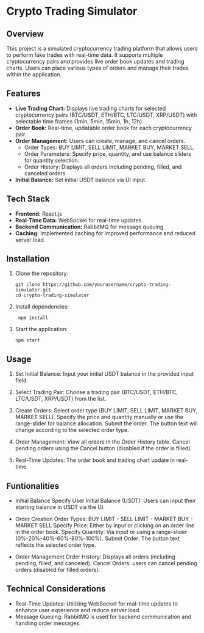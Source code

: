 # Crypto Trading Simulator

## Overview

This project is a simulated cryptocurrency trading platform that allows users to perform fake trades with real-time data. It supports multiple cryptocurrency pairs and provides live order book updates and trading charts. Users can place various types of orders and manage their trades within the application.

## Features

- **Live Trading Chart:** Displays live trading charts for selected cryptocurrency pairs (BTC/USDT, ETH/BTC, LTC/USDT, XRP/USDT) with selectable time frames (1min, 5min, 15min, 1h, 12h).
- **Order Book:** Real-time, updatable order book for each cryptocurrency pair.
- **Order Management:** Users can create, manage, and cancel orders.
  - Order Types: BUY LIMIT, SELL LIMIT, MARKET BUY, MARKET SELL.
  - Order Parameters: Specify price, quantity, and use balance sliders for quantity selection.
  - Order History: Displays all orders including pending, filled, and canceled orders.
- **Initial Balance:** Set initial USDT balance via UI input.

## Tech Stack

- **Frontend:** React.js
- **Real-Time Data:** WebSocket for real-time updates.
- **Backend Communication:** RabbitMQ for message queuing.
- **Caching:** Implemented caching for improved performance and reduced server load.

## Installation

1. Clone the repository:
   ```
   git clone https://github.com/yourusername/crypto-trading-simulator.git
   cd crypto-trading-simulator
   ```
2. Install dependencies:

   ```
    npm install
   ```

3. Start the application:
   ```
   npm start
   ```

## Usage

1. Set Initial Balance:
   Input your initial USDT balance in the provided input field.

2. Select Trading Pair:
   Choose a trading pair (BTC/USDT, ETH/BTC, LTC/USDT, XRP/USDT) from the list.

3. Create Orders:
   Select order type (BUY LIMIT, SELL LIMIT, MARKET BUY, MARKET SELL).
   Specify the price and quantity manually or use the range-slider for balance allocation.
   Submit the order. The button text will change according to the selected order type.

4. Order Management:
   View all orders in the Order History table.
   Cancel pending orders using the Cancel button (disabled if the order is filled).

5. Real-Time Updates:
   The order book and trading chart update in real-time.

## Funtionalities

- Initial Balance
  Specify User Initial Balance (USDT): Users can input their starting balance in USDT via the UI.

- Order Creation
  Order Types: BUY LIMIT - SELL LIMIT - MARKET BUY - MARKET SELL
  Specify Price: Either by input or clicking on an order line in the order book.
  Specify Quantity: Via input or using a range-slider (0%-20%-40%-60%-80%-100%).
  Submit Order: The button text reflects the selected order type.

- Order Management
  Order History: Displays all orders (including pending, filled, and canceled).
  Cancel Orders: users can cancel pending orders (disabled for filled orders).

## Technical Considerations

- Real-Time Updates: Utilizing WebSocket for real-time updates to enhance user experience and reduce server load.
- Message Queuing: RabbitMQ is used for backend communication and handling order messages.
